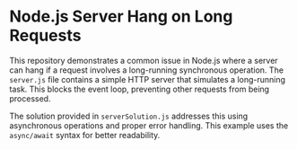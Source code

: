 # Node.js Server Hang on Long Requests

This repository demonstrates a common issue in Node.js where a server can hang if a request involves a long-running synchronous operation.  The `server.js` file contains a simple HTTP server that simulates a long-running task.  This blocks the event loop, preventing other requests from being processed.

The solution provided in `serverSolution.js` addresses this using asynchronous operations and proper error handling. This example uses the `async/await` syntax for better readability.